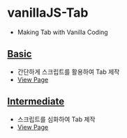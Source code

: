 # vanillaJS-Tab
- Making Tab with Vanilla Coding


## <a href="https://github.com/mook9288/vanillaJS/tree/master/src/tab/basic">Basic</a>
- 간단하게 스크립트를 활용하여 Tab 제작
- <a href="https://mook9288.github.io/vanillaJS/src/accordion/basic"  target="_blank">View Page</a>
  
## <a href="https://github.com/mook9288/vanillaJS/tree/master/src/tab/intermediate">Intermediate</a>
- 스크립트를 심화하여 Tab 제작
- <a href="https://mook9288.github.io/vanillaJS/src/accordion/intermediate"  target="_blank">View Page</a>
  
<!-- #### Advanced -->
<!-- - 심화된 스크립트를 활용하녀 Tab 플러그인 제작 -->